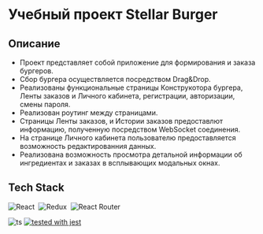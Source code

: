 # Учебный проект Stellar Burger 

## Описание 
- Проект представляет собой приложение для формирования и заказа бургеров.
- Сбор бургера осуществляется посредством Drag&Drop.
- Реализованы функциональные страницы Конструкотора бургера, Ленты заказов и Личного кабинета, регистрации, авторизации, смены пароля. 
- Реализован роутинг между страницами.
- Cтраницы Ленты заказов, и Истории заказов предоставлют информацию, полученную посредством WebSocket соединения.
- На странице Личного кабинета пользователю предоставляется возможность редактированния данных.
- Реализована возможность просмотра детальной информации об ингредиентах и заказах в всплывающих модальных окнах.




## Tech Stack

![React](https://img.shields.io/badge/React-23272f?style=for-the-badge&logo=react)&nbsp;
![Redux](https://img.shields.io/badge/Redux-23272f?style=for-the-badge&logo=redux&logoColor=764abc)&nbsp;
![React Router](https://img.shields.io/badge/React%20Router-23272f?style=for-the-badge&logo=reactrouter)

![ts](https://badgen.net/badge/Built%20With/TypeScript/blue)
[![tested with jest](https://img.shields.io/badge/tested_with-jest-99424f.svg?logo=jest)](https://github.com/jestjs/jest)



